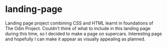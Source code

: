 # landing-page
Landing page project combining CSS and HTML learnt in foundations of The Odin Project. Couldn't think of what to include in this landing page during this time, so I decided to make a page on supercars. Interesting page and hopefully I can make it appear as visually appealing as planned.
